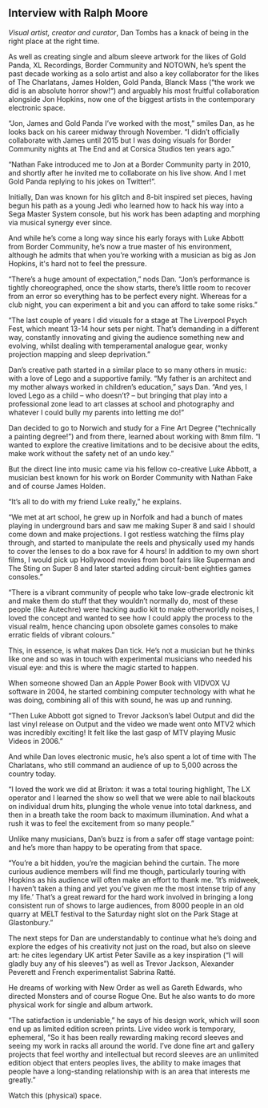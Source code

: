 ## Interview with Ralph Moore

_Visual artist, creator and curator_, Dan Tombs has a knack of being in the right place at the right time.

As well as creating single and album sleeve artwork for the likes of Gold Panda, XL Recordings, Border Community and NOTOWN, he’s spent the past decade working as a solo artist and also a key collaborator for the likes of The Charlatans, James Holden, Gold Panda, Blanck Mass (“the work we did is an absolute horror show!“) and arguably his most fruitful collaboration alongside Jon Hopkins, now one of the biggest artists in the contemporary electronic space.

“Jon, James and Gold Panda I’ve worked with the most,” smiles Dan, as he looks back on his career midway through November. “I didn’t officially collaborate with James until 2015 but I was doing visuals for Border Community nights at The End and at Corsica Studios ten years ago.”

“Nathan Fake introduced me to Jon at a Border Community party in 2010, and shortly after he invited me to collaborate on his live show. And I met Gold Panda replying to his jokes on Twitter!”.

Initially, Dan was known for his glitch and 8-bit inspired set pieces, having begun his path as a young Jedi who learned how to hack his way into a Sega Master System console, but his work has been adapting and morphing via musical synergy ever since.

And while he’s come a long way since his early forays with Luke Abbott from Border Community, he’s now a true master of his environment, although he admits that when you’re working with a musician as big as Jon Hopkins, it's hard not to feel the pressure.

“There’s a huge amount of expectation,” nods Dan. “Jon’s performance is tightly choreographed, once the show starts, there’s little room to recover from an error so everything has to be perfect every night. Whereas for a club night, you can experiment a bit and you can afford to take some risks.”

“The last couple of years I did visuals for a stage at The Liverpool Psych Fest, which meant 13-14 hour sets per night. That’s demanding in a different way, constantly innovating and giving the audience something new and evolving, whilst dealing with temperamental analogue gear, wonky projection mapping and sleep deprivation.”

Dan’s creative path started in a similar place to so many others in music: with a love of Lego and a supportive family. “My father is an architect and my mother always worked in children’s education,” says Dan. “And yes, I loved Lego as a child – who doesn’t? – but bringing that play into a professional zone lead to art classes at school and photography and whatever I could bully my parents into letting me do!”

Dan decided to go to Norwich and study for a Fine Art Degree (“technically a painting degree!”) and from there, learned about working with 8mm film. “I wanted to explore the creative limitations and to be decisive about the edits, make work without the safety net of an undo key.”

But the direct line into music came via his fellow co-creative Luke Abbott, a musician best known for his work on Border Community with Nathan Fake and of course James Holden.

“It’s all to do with my friend Luke really,” he explains.

“We met at art school, he grew up in Norfolk and had a bunch of mates playing in underground bars and saw me making Super 8 and said I should come down and make projections. I got restless watching the films play through, and started to manipulate the reels and physically used my hands to cover the lenses to do a box rave for 4 hours! In addition to my own short films, I would pick up Hollywood movies from boot fairs like Superman and The Sting on Super 8 and later started adding circuit-bent eighties games consoles.”

“There is a vibrant community of people who take low-grade electronic kit and make them do stuff that they wouldn’t normally do, most of these people (like Autechre) were hacking audio kit to make otherworldly noises, I loved the concept and wanted to see how I could apply the process to the visual realm, hence chancing upon obsolete games consoles to make erratic fields of vibrant colours.”

This, in essence, is what makes Dan tick. He’s not a musician but he thinks like one and so was in touch with experimental musicians who needed his visual eye: and this is where the magic started to happen.

When someone showed Dan an Apple Power Book with VIDVOX VJ software in 2004, he started combining computer technology with what he was doing, combining all of this with sound, he was up and running.

“Then Luke Abbott got signed to Trevor Jackson’s label Output and did the last vinyl release on Output and the video we made went onto MTV2 which was incredibly exciting! It felt like the last gasp of MTV playing Music Videos in 2006.”

And while Dan loves electronic music, he’s also spent a lot of time with The Charlatans, who still command an audience of up to 5,000 across the country today.

“I loved the work we did at Brixton: it was a total touring highlight, The LX operator and I learned the show so well that we were able to nail blackouts on individual drum hits, plunging the whole venue into total darkness, and then in a breath take the room back to maximum illumination. And what a rush it was to feel the excitement from so many people.”

Unlike many musicians, Dan’s buzz is from a safer off stage vantage point: and he’s more than happy to be operating from that space.

“You’re a bit hidden, you’re the magician behind the curtain. The more curious audience members will find me though, particularly touring with Hopkins as his audience will often make an effort to thank me. ‘It’s midweek, I haven’t taken a thing and yet you’ve given me the most intense trip of any my life.’ That’s a great reward for the hard work involved in bringing a long consistent run of shows to large audiences, from 8000 people in an old quarry at MELT festival to the Saturday night slot on the Park Stage at Glastonbury.”

The next steps for Dan are understandably to continue what he’s doing and explore the edges of his creativity not just on the road, but also on sleeve art: he cites legendary UK artist Peter Saville as a key inspiration (“I will gladly buy any of his sleeves”) as well as Trevor Jackson, Alexander Peverett and French experimentalist Sabrina Ratté.

He dreams of working with New Order as well as Gareth Edwards, who directed Monsters and of course Rogue One. But he also wants to do more physical work for single and album artwork.

“The satisfaction is undeniable,” he says of his design work, which will soon end up as limited edition screen prints. Live video work is temporary, ephemeral, “So it has been really rewarding making record sleeves and seeing my work in racks all around the world. I’ve done fine art and gallery projects that feel worthy and intellectual but record sleeves are an unlimited edition object that enters peoples lives, the ability to make images that people have a long-standing relationship with is an area that interests me greatly.”

Watch this (physical) space.
